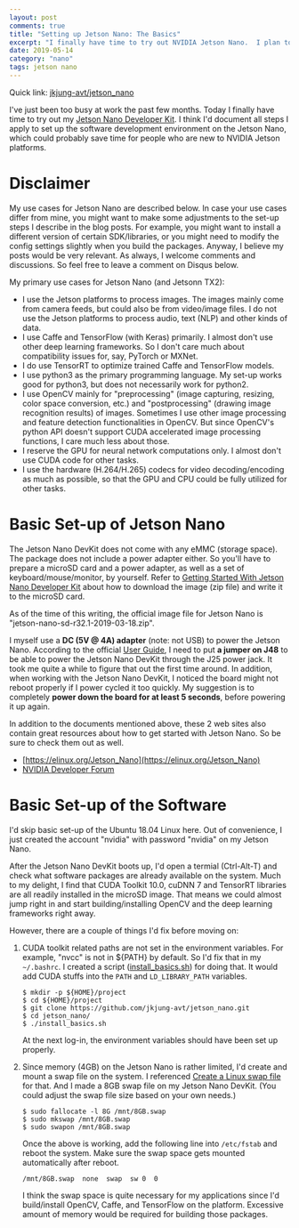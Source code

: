 ```yaml
---
layout: post
comments: true
title: "Setting up Jetson Nano: The Basics"
excerpt: "I finally have time to try out NVIDIA Jetson Nano.  I plan to document all the steps of setting up my Jetson Nano, starting from this post."
date: 2019-05-14
category: "nano"
tags: jetson nano
---
```


Quick link: [jkjung-avt/jetson_nano](https://github.com/jkjung-avt/jetson_nano)

I've just been too busy at work the past few months.  Today I finally have time to try out my [Jetson Nano Developer Kit](https://developer.nvidia.com/embedded/buy/jetson-nano-devkit).  I think I'd document all steps I apply to set up the software development environment on the Jetson Nano, which could probably save time for people who are new to NVIDIA Jetson platforms.

# Disclaimer

My use cases for Jetson Nano are described below.  In case your use cases differ from mine, you might want to make some adjustments to the set-up steps I describe in the blog posts.  For example, you might want to install a different version of certain SDK/libraries, or you might need to modify the config settings slightly when you build the packages.  Anyway, I believe my posts would be very relevant.  As always, I welcome comments and discussions.  So feel free to leave a comment on Disqus below.

My primary use cases for Jetson Nano (and Jetsonn TX2):

* I use the Jetson platforms to process images.  The images mainly come from camera feeds, but could also be from video/image files.  I do not use the Jetson platforms to process audio, text (NLP) and other kinds of data.
* I use Caffe and TensorFlow (with Keras) primarily.  I almost don't use other deep learning frameworks.  So I don't care much about compatibility issues for, say, PyTorch or MXNet.
* I do use TensorRT to optimize trained Caffe and TensorFlow models.
* I use python3 as the primary programming language.  My set-up works good for python3, but does not necessarily work for python2.
* I use OpenCV mainly for "preprocessing" (image capturing, resizing, color space conversion, etc.) and "postprocessing" (drawing image recognition results) of images.  Sometimes I use other image processing and feature detection functionalities in OpenCV.  But since OpenCV's python API doesn't support CUDA accelerated image processing functions, I care much less about those.
* I reserve the GPU for neural network computations only.  I almost don't use CUDA code for other tasks.
* I use the hardware (H.264/H.265) codecs for video decoding/encoding as much as possible, so that the GPU and CPU could be fully utilized for other tasks.

# Basic Set-up of Jetson Nano

The Jetson Nano DevKit does not come with any eMMC (storage space).  The package does not include a power adapter either.  So you'll have to prepare a microSD card and a power adapter, as well as a set of keyboard/mouse/monitor, by yourself.  Refer to [Getting Started With Jetson Nano Developer Kit](https://developer.nvidia.com/embedded/learn/get-started-jetson-nano-devkit) about how to download the image (zip file) and write it to the microSD card.

As of the time of this writing, the official image file for Jetson Nano is "jetson-nano-sd-r32.1-2019-03-18.zip".

I myself use a **DC (5V @ 4A) adapter** (note: not USB) to power the Jetson Nano.  According to the official [User Guide](https://developer.download.nvidia.com/assets/embedded/secure/jetson/Nano/docs/Jetson_Nano_Developer_Kit_User_Guide.pdf?dxoGGzP6MofZCwmovbuSH92tg40Vo_1d7OdnxeDDzicG2hCUW-z1bNlUzM3flKuJJQvWK65Ix1vMTCBU3U0v30tIbRnaBD037LbRpiuKfMgxuhtfJ2ZjDtCdda266rYUD2PTLCzA-8j4TGSWkkeFnu__OnTif_PnGGvy7FXlcY7MJ_5fvBMDKrSynps-u7U), I need to put **a jumper on J48** to be able to power the Jetson Nano DevKit through the J25 power jack.  It took me quite a while to figure that out the first time around.  In addition, when working with the Jetson Nano DevKit, I noticed the board might not reboot properly if I power cycled it too quickly.  My suggestion is to completely **power down the board for at least 5 seconds**, before powering it up again.

In addition to the documents mentioned above, these 2 web sites also contain great resources about how to get started with Jetson Nano.  So be sure to check them out as well.

* [https://elinux.org/Jetson_Nano](https://elinux.org/Jetson_Nano)
* [NVIDIA Developer Forum](https://devtalk.nvidia.com/default/board/371/jetson-nano/)

# Basic Set-up of the Software

I'd skip basic set-up of the Ubuntu 18.04 Linux here.  Out of convenience, I just created the account "nvidia" with password "nvidia" on my Jetson Nano.

After the Jetson Nano DevKit boots up, I'd open a termial (Ctrl-Alt-T) and check what software packages are already available on the system.  Much to my delight, I find that CUDA Toolkit 10.0, cuDNN 7 and TensorRT libraries are all readily installed in the microSD image.  That means we could almost jump right in and start building/installing OpenCV and the deep learning frameworks right away.

However, there are a couple of things I'd fix before moving on:

1. CUDA toolkit related paths are not set in the environment variables.  For example, "nvcc" is not in ${PATH} by default.  So I'd fix that in my `~/.bashrc`.  I created a script ([install_basics.sh](https://github.com/jkjung-avt/jetson_nano/blob/master/install_basics.sh)) for doing that.  It would add CUDA stuffs into the `PATH` and `LD_LIBRARY_PATH` variables.

   ```shell
   $ mkdir -p ${HOME}/project
   $ cd ${HOME}/project
   $ git clone https://github.com/jkjung-avt/jetson_nano.git
   $ cd jetson_nano/
   $ ./install_basics.sh
   ```

   At the next log-in, the environment variables should have been set up properly.

2. Since memory (4GB) on the Jetson Nano is rather limited, I'd create and mount a swap file on the system.  I referenced [Create a Linux swap file](https://support.rackspace.com/how-to/create-a-linux-swap-file/) for that.  And I made a 8GB swap file on my Jetson Nano DevKit.  (You could adjust the swap file size based on your own needs.)

   ```shell
   $ sudo fallocate -l 8G /mnt/8GB.swap
   $ sudo mkswap /mnt/8GB.swap
   $ sudo swapon /mnt/8GB.swap
   ```

   Once the above is working, add the following line into `/etc/fstab` and reboot the system.  Make sure the swap space gets mounted automatically after reboot.

   ```
   /mnt/8GB.swap  none  swap  sw 0  0
   ```

   I think the swap space is quite necessary for my applications since I'd build/install OpenCV, Caffe, and TensorFlow on the platform.  Excessive amount of memory would be required for building those packages.
